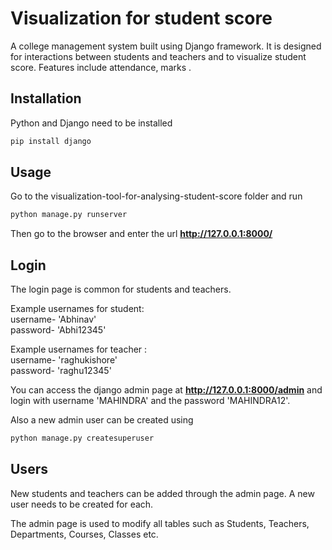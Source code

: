 # Visualization for student score
A college management system built using Django framework. It is designed for interactions between students and teachers and to visualize student score. Features include attendance, marks .

## Installation

Python and Django need to be installed

```bash
pip install django
```

## Usage

Go to the visualization-tool-for-analysing-student-score folder and run

```bash
python manage.py runserver
```

Then go to the browser and enter the url **http://127.0.0.1:8000/**


## Login

The login page is common for students and teachers.  
 

Example usernames for student:  
username- 'Abhinav'  
password- 'Abhi12345'  

Example usernames for teacher :  
username- 'raghukishore'  
password- 'raghu12345'  


You can access the django admin page at **http://127.0.0.1:8000/admin** and login with username 'MAHINDRA' and the  password 'MAHINDRA12'.

Also a new admin user can be created using

```bash
python manage.py createsuperuser
```

## Users

New students and teachers can be added through the admin page. A new user needs to be created for each. 

The admin page is used to modify all tables such as Students, Teachers, Departments, Courses, Classes etc.


 

